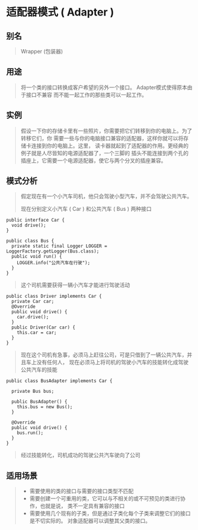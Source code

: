 # 适配器模式 ( Adapter )
  
## 别名

> Wrapper (包装器)

## 用途

> 将一个类的接口转换成客户希望的另外一个接口。 Adapter模式使得原本由于接口不兼容
  而不能一起工作的那些类可以一起工作。

## 实例

> 假设一下你的存储卡里有一些照片，你需要把它们转移到你的电脑上。为了转移它们，你
需要一些与你的电脑接口兼容的适配器，这样你就可以将存储卡连接到你的电脑上。这里，
读卡器就起到了适配器的作用。更经典的例子就是人尽皆知的电源适配器了，一个三脚的
插头不能连接到两个孔的插座上，它需要一个电源适配器，使它与两个分叉的插座兼容。

## 模式分析

> 假定现在有一个小汽车司机，他只会驾驶小型汽车，并不会驾驶公共汽车。
>
> 现在分别定义小汽车 ( Car ) 和公共汽车 ( Bus ) 两种接口

```
public interface Car {
  void drive();
}

public class Bus {
  private static final Logger LOGGER = LoggerFactory.getLogger(Bus.class);
  public void run() {
    LOGGER.info("公共汽车在行驶");
  }
}
```
> 这个司机需要获得一辆小汽车才能进行驾驶活动

```
public class Driver implements Car {
  private Car car;
  @Override
  public void drive() {
    car.drive();
  }
  public Driver(Car car) {
    this.car = car;
  }
}
```
> 现在这个司机有急事，必须马上赶往公司，可是只借到了一辆公共汽车，并且车上没有任何人，
现在必须马上将司机的驾驶小汽车的技能转化成驾驶公共汽车的技能

```
public class BusAdapter implements Car {

  private Bus bus;

  public BusAdapter() {
    this.bus = new Bus();
  }

  @Override
  public void drive() {
    bus.run();
  }
}
```
> 经过技能转化，司机成功的驾驶公共汽车驶向了公司

## 适用场景

>* 需要使用的类的接口与需要的接口类型不匹配
>* 需要创建一个可重用的类，它可以与不相关的或不可预见的类进行协作，也就是说，
类不一定具有兼容的接口
>* 需要使用几个现有的子类，但是通过子类化每个子类来调整它们的接口是不切实际的。
对象适配器可以调整其父类的接口。
